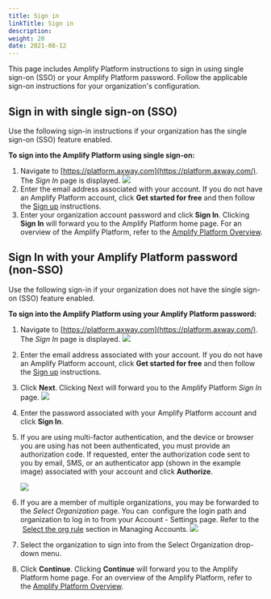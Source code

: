 ```yaml
---
title: Sign in
linkTitle: Sign in
description: 
weight: 20
date: 2021-08-12
---
```


This page includes Amplify Platform instructions to sign in using single sign-on (SSO) or your Amplify Platform password. Follow the applicable sign-on instructions for your organization's configuration.

## Sign in with single sign-on (SSO)

Use the following sign-in instructions if your organization has the single sign-on (SSO) feature enabled.

**To sign into the Amplify Platform using single sign-on:**

1. Navigate to [https://platform.axway.com](https://platform.axway.com/). The _Sign In_ page is displayed.
    ![](/Images/sign_in_(sso).png)
2. Enter the email address associated with your account. If you do not have an Amplify Platform account, click **Get started for free** and then follow the [Sign up](/docs/getting_started_with_amplify_platform_management/sign_up/) instructions.
3. Enter your organization account password and click **Sign In**. Clicking **Sign In** will forward you to the Amplify Platform home page. For an overview of the Amplify Platform, refer to the [Amplify Platform Overview](/docs/getting_started_with_amplify_platform_management/overview/).

## Sign In with your Amplify Platform password (non-SSO)

Use the following sign-in if your organization does not have the single sign-on (SSO) feature enabled.

**To sign into the Amplify Platform using your Amplify Platform password:**

1. Navigate to [https://platform.axway.com](https://platform.axway.com/). The _Sign In_ page is displayed.
    ![](/Images/sign_in_(sso).png)
2. Enter the email address associated with your account. If you do not have an Amplify Platform account, click **Get started for free** and then follow the [Sign up](/docs/getting_started_with_amplify_platform_management/sign_up/) instructions.
3. Click **Next**. Clicking Next will forward you to the Amplify Platform _Sign In_ page.
    ![](/Images/sign_in_(non_sso).png)
4. Enter the password associated with your Amplify Platform account and click **Sign In**.
5. If you are using multi-factor authentication, and the device or browser you are using has not been authenticated, you must provide an authorization code. If requested, enter the authorization code sent to you by email, SMS, or an authenticator app (shown in the example image) associated with your account and click **Authorize**.

    ![](/Images/device_authorization.png)

6. If you are a member of multiple organizations, you may be forwarded to the _Select Organization_ page. You can  configure the login path and organization to log in to from your Account - Settings page. Refer to the  [Select the org rule](/docs/management_guide/managing_accounts/#select-the-org-login-rule) section in Managing Accounts.
    ![](/Images/multiple_orgs.png)
7. Select the organization to sign into from the Select Organization drop-down menu.
8. Click **Continue**. Clicking **Continue** will forward you to the Amplify Platform home page. For an overview of the Amplify Platform, refer to the [Amplify Platform Overview](/docs/getting_started_with_amplify_platform_management/overview/).
